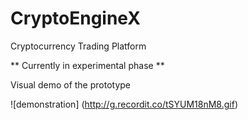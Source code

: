 # CryptoEngineX
Cryptocurrency Trading Platform

** Currently in experimental phase **

Visual demo of the prototype

![demonstration] (http://g.recordit.co/tSYUM18nM8.gif)



